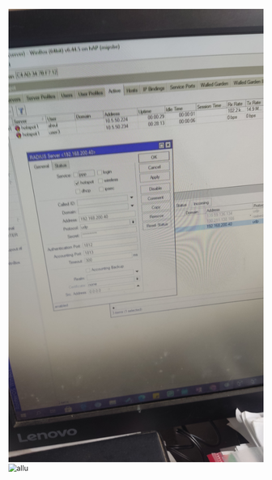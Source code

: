 ---
---




![assets](/assets/IMG_20240307_143851.jpg)
![allu](https://github.com/smk4hebat/ahrull/assets/156273663/7789ffd7-874d-4376-a6e4-32edf5d2a2ad)
